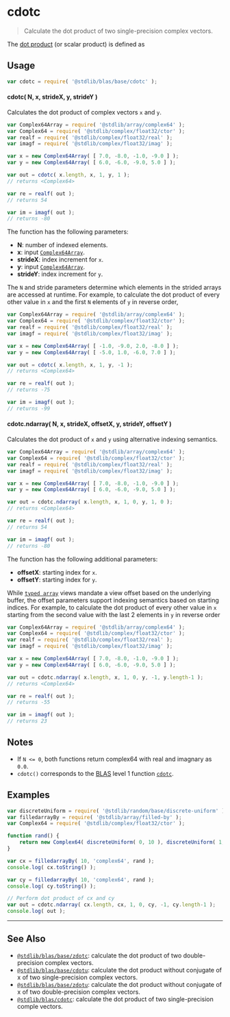 <!--

@license Apache-2.0

Copyright (c) 2023 The Stdlib Authors.

Licensed under the Apache License, Version 2.0 (the "License");
you may not use this file except in compliance with the License.
You may obtain a copy of the License at

   http://www.apache.org/licenses/LICENSE-2.0

Unless required by applicable law or agreed to in writing, software
distributed under the License is distributed on an "AS IS" BASIS,
WITHOUT WARRANTIES OR CONDITIONS OF ANY KIND, either express or implied.
See the License for the specific language governing permissions and
limitations under the License.

-->

# cdotc

> Calculate the dot product of two single-precision complex vectors.

<section class="intro">

The [dot product][dot-product] (or scalar product) is defined as

</section>

<!-- /.intro -->

<section class="usage">

## Usage

```javascript
var cdotc = require( '@stdlib/blas/base/cdotc' );
```

#### cdotc( N, x, strideX, y, strideY )

Calculates the dot product of complex vectors `x` and `y`.

```javascript
var Complex64Array = require( '@stdlib/array/complex64' );
var Complex64 = require( '@stdlib/complex/float32/ctor' );
var realf = require( '@stdlib/complex/float32/real' );
var imagf = require( '@stdlib/complex/float32/imag' );

var x = new Complex64Array( [ 7.0, -8.0, -1.0, -9.0 ] );
var y = new Complex64Array( [ 6.0, -6.0, -9.0, 5.0 ] );

var out = cdotc( x.length, x, 1, y, 1 );
// returns <Complex64>

var re = realf( out );
// returns 54

var im = imagf( out );
// returns -80
```

The function has the following parameters:

-   **N**: number of indexed elements.
-   **x**: input [`Complex64Array`][@stdlib/array/complex64].
-   **strideX**: index increment for `x`.
-   **y**: input [`Complex64Array`][@stdlib/array/complex64].
-   **strideY**: index increment for `y`.

The `N` and stride parameters determine which elements in the strided arrays are accessed at runtime. For example, to calculate the dot product of every other value in `x` and the first `N` elements of `y` in reverse order,

```javascript
var Complex64Array = require( '@stdlib/array/complex64' );
var Complex64 = require( '@stdlib/complex/float32/ctor' );
var realf = require( '@stdlib/complex/float32/real' );
var imagf = require( '@stdlib/complex/float32/imag' );

var x = new Complex64Array( [ -1.0, -9.0, 2.0, -8.0 ] );
var y = new Complex64Array( [ -5.0, 1.0, -6.0, 7.0 ] );

var out = cdotc( x.length, x, 1, y, -1 );
// returns <Complex64>

var re = realf( out );
// returns -75

var im = imagf( out );
// returns -99
```

#### cdotc.ndarray( N, x, strideX, offsetX, y, strideY, offsetY )

Calculates the dot product of `x` and `y` using alternative indexing semantics.

```javascript
var Complex64Array = require( '@stdlib/array/complex64' );
var Complex64 = require( '@stdlib/complex/float32/ctor' );
var realf = require( '@stdlib/complex/float32/real' );
var imagf = require( '@stdlib/complex/float32/imag' );

var x = new Complex64Array( [ 7.0, -8.0, -1.0, -9.0 ] );
var y = new Complex64Array( [ 6.0, -6.0, -9.0, 5.0 ] );

var out = cdotc.ndarray( x.length, x, 1, 0, y, 1, 0 );
// returns <Complex64>

var re = realf( out );
// returns 54

var im = imagf( out );
// returns -80
```

The function has the following additional parameters:

-   **offsetX**: starting index for `x`.
-   **offsetY**: starting index for `y`.

While [`typed array`][mdn-typed-array] views mandate a view offset based on the underlying buffer, the offset parameters support indexing semantics based on starting indices. For example, to calculate the dot product of every other value in `x` starting from the second value with the last 2 elements in `y` in reverse order

```javascript
var Complex64Array = require( '@stdlib/array/complex64' );
var Complex64 = require( '@stdlib/complex/float32/ctor' );
var realf = require( '@stdlib/complex/float32/real' );
var imagf = require( '@stdlib/complex/float32/imag' );

var x = new Complex64Array( [ 7.0, -8.0, -1.0, -9.0 ] );
var y = new Complex64Array( [ 6.0, -6.0, -9.0, 5.0 ] );

var out = cdotc.ndarray( x.length, x, 1, 0, y, -1, y.length-1 );
// returns <Complex64>

var re = realf( out );
// returns -55

var im = imagf( out );
// returns 23
```

</section>

<!-- /.usage -->

<section class="notes">

## Notes

-   If `N <= 0`, both functions return complex64 with real and imagnary as `0.0`.
-   `cdotc()` corresponds to the [BLAS][blas] level 1 function [`cdotc`][cdotc].

</section>

<!-- /.notes -->

<section class="examples">

## Examples

<!-- eslint no-undef: "error" -->

```javascript
var discreteUniform = require( '@stdlib/random/base/discrete-uniform' );
var filledarrayBy = require( '@stdlib/array/filled-by' );
var Complex64 = require( '@stdlib/complex/float32/ctor' );

function rand() {
    return new Complex64( discreteUniform( 0, 10 ), discreteUniform( 1, 5 ) );
}

var cx = filledarrayBy( 10, 'complex64', rand );
console.log( cx.toString() );

var cy = filledarrayBy( 10, 'complex64', rand );
console.log( cy.toString() );

// Perform dot product of cx and cy
var out = cdotc.ndarray( cx.length, cx, 1, 0, cy, -1, cy.length-1 );
console.log( out );
```

</section>

<!-- /.examples -->

<!-- Section for related `stdlib` packages. Do not manually edit this section, as it is automatically populated. -->

<section class="related">

* * *

## See Also

-   <span class="package-name">[`@stdlib/blas/base/zdotc`][@stdlib/blas/base/zdotc]</span><span class="delimiter">: </span><span class="description">calculate the dot product of two double-precision complex vectors.</span>
-   <span class="package-name">[`@stdlib/blas/base/cdotu`][@stdlib/blas/base/cdotu]</span><span class="delimiter">: </span><span class="description">calculate the dot product without conjugate of x of two single-precision complex vectors.</span>
-   <span class="package-name">[`@stdlib/blas/base/zdotu`][@stdlib/blas/base/zdotu]</span><span class="delimiter">: </span><span class="description">calculate the dot product without conjugate of x of two double-precision complex vectors.</span>
-   <span class="package-name">[`@stdlib/blas/cdotc`][@stdlib/blas/cdotc]</span><span class="delimiter">: </span><span class="description">calculate the dot product of two single-precision comple vectors.</span>

</section>

<!-- /.related -->

<!-- Section for all links. Make sure to keep an empty line after the `section` element and another before the `/section` close. -->

<section class="links">

[dot-product]: https://en.wikipedia.org/wiki/Dot_product

[blas]: http://www.netlib.org/blas

[cdotc]: http://www.netlib.org/lapack/explore-html/df/d28/group__single__blas__level1.html

[@stdlib/array/complex64]: https://github.com/stdlib-js/stdlib/tree/develop/lib/node_modules/%40stdlib/array/complex64

[mdn-typed-array]: https://developer.mozilla.org/en-US/docs/Web/JavaScript/Reference/Global_Objects/TypedArray

<!-- <related-links> -->

[@stdlib/blas/base/zdotc]: https://github.com/stdlib-js/stdlib/tree/develop/lib/node_modules/%40stdlib/blas/base/zdotc

[@stdlib/blas/base/cdotu]: https://github.com/stdlib-js/stdlib/tree/develop/lib/node_modules/%40stdlib/blas/base/cdotu

[@stdlib/blas/base/zdotu]: https://github.com/stdlib-js/stdlib/tree/develop/lib/node_modules/%40stdlib/blas/base/zdotu

[@stdlib/blas/cdotc]: https://github.com/stdlib-js/stdlib/tree/develop/lib/node_modules/%40stdlib/blas/cdotc

<!-- </related-links> -->

</section>

<!-- /.links -->
